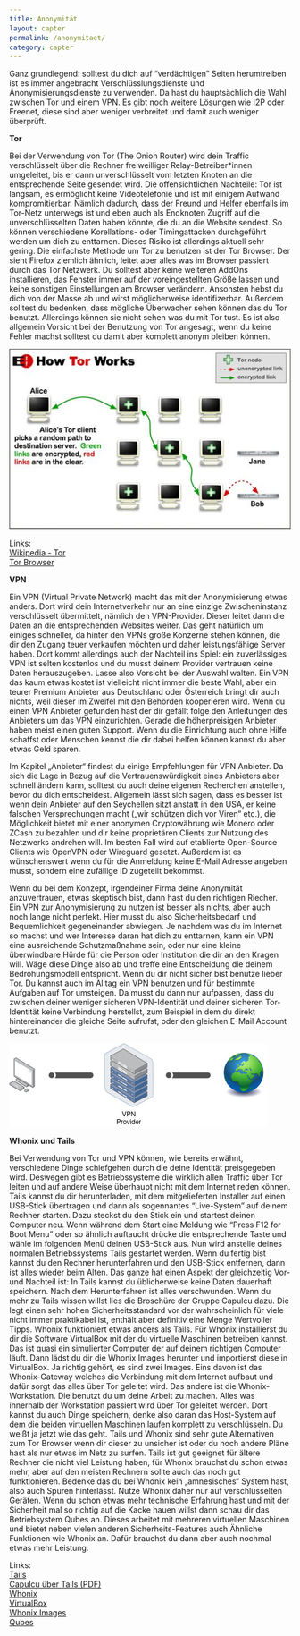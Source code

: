 ```yaml
---
title: Anonymität
layout: capter
permalink: /anonymitaet/
category: capter
---
```

Ganz grundlegend: solltest du dich auf “verdächtigen” Seiten herumtreiben ist es immer angebracht Verschlüsslungsdienste und Anonymisierungsdienste zu verwenden. Da hast du hauptsächlich die Wahl zwischen Tor und einem VPN. Es gibt noch weitere Lösungen wie I2P oder Freenet, diese sind aber weniger verbreitet und damit auch weniger überprüft.

**Tor**

Bei der Verwendung von Tor (The Onion Router) wird dein Traffic verschlüsselt über die Rechner freiweilliger Relay-Betreiber*innen umgeleitet, bis er dann unverschlüsselt vom letzten Knoten an die entsprechende Seite gesendet wird. Die offensichtlichen Nachteile: Tor ist langsam, es ermöglicht keine Videotelefonie und ist mit einigem Aufwand kompromitierbar. Nämlich dadurch, dass der Freund und Helfer ebenfalls im Tor-Netz unterwegs ist und eben auch als Endknoten Zugriff auf die unverschlüsselten Daten haben könnte, die du an die Website sendest. So können verschiedene Korellations- oder Timingattacken durchgeführt werden um dich zu enttarnen. Dieses Risiko ist allerdings aktuell sehr gering. Die einfachste Methode um Tor zu benutzen ist der Tor Browser. Der sieht Firefox ziemlich ähnlich, leitet aber alles was im Browser passiert durch das Tor Netzwerk. 
Du solltest aber keine weiteren AddOns installieren, das Fenster immer auf der voreingestellten Größe lassen und keine sonstigen Einstellungen am Browser verändern.
Ansonsten hebst du dich von der Masse ab und wirst möglicherweise identifizerbar. Außerdem solltest du bedenken, dass mögliche Überwacher sehen können das du Tor benutzt. Allerdings können sie nicht sehen was du mit Tor tust. Es ist also allgemein Vorsicht bei der Benutzung von Tor angesagt, wenn du keine Fehler machst solltest du damit aber komplett anonym bleiben können. 

![](/assets/posts/tor.jpg)

Links:<br>
[Wikipedia - Tor](https://de.wikipedia.org/wiki/Tor_(Netzwerk))<br>
[Tor Browser](https://www.torproject.org/)<br>

**VPN**

Ein VPN (Virtual Private Network) macht das mit der Anonymisierung etwas anders. Dort wird dein Internetverkehr nur an eine einzige Zwischeninstanz verschlüsselt übermittelt, nämlich den VPN-Provider. Dieser leitet dann die Daten an die entsprechenden Websites weiter. Das geht natürlich um einiges schneller, da hinter den VPNs große Konzerne stehen können, die dir den Zugang teuer verkaufen möchten und daher leistungsfähige Server haben. Dort kommt allerdings auch der Nachteil ins Spiel: ein zuverlässiges VPN ist selten kostenlos und du musst deinem Provider vertrauen keine Daten herauszugeben. Lasse also Vorsicht bei der Auswahl walten. Ein VPN das kaum etwas kostet ist vielleicht nicht immer die beste Wahl, aber ein teurer Premium Anbieter aus Deutschland oder Österreich bringt dir auch nichts, weil dieser im Zweifel mit den Behörden kooperieren wird. 
Wenn du einen VPN Anbieter gefunden hast der dir gefällt folge den Anleitungen des Anbieters um das VPN einzurichten. Gerade die höherpreisigen Anbieter haben meist einen guten Support. Wenn du die Einrichtung auch ohne Hilfe schaffst oder Menschen kennst die dir dabei helfen können kannst du aber etwas Geld sparen. 

Im Kapitel „Anbieter“ findest du einige Empfehlungen für VPN Anbieter. Da sich die Lage in Bezug auf die Vertrauenswürdigkeit eines Anbieters aber schnell ändern kann, solltest du auch deine eigenen Recherchen anstellen, bevor du dich entscheidest. Allgemein lässt sich sagen, dass es besser ist wenn dein Anbieter auf den Seychellen sitzt anstatt in den USA, er keine falschen Versprechungen macht („wir schützen dich vor Viren“ etc.), die Möglichkeit bietet mit einer anonymen Cryptowährung wie Monero oder ZCash zu bezahlen und dir keine proprietären Clients zur Nutzung des Netzwerks andrehen will. 
Im besten Fall wird auf etablierte Open-Source Clients wie OpenVPN oder Wireguard gesetzt. Außerdem ist es wünschenswert wenn du für die Anmeldung keine E-Mail Adresse angeben musst, sondern eine zufällige ID zugeteilt bekommst.

Wenn du bei dem Konzept, irgendeiner Firma deine Anonymität anzuvertrauen, etwas skeptisch bist, dann hast du den richtigen Riecher. Ein VPN zur Anonymisierung zu nutzen ist besser als nichts, aber auch noch lange nicht perfekt. Hier musst du also Sicherheitsbedarf und Bequemlichkeit gegeneinander abwiegen. Je nachdem was du im Internet so machst und wer Interesse daran hat dich zu enttarnen, kann ein VPN eine ausreichende Schutzmaßnahme sein, oder nur eine kleine überwindbare Hürde für die Person oder Institution die dir an den Kragen will. Wäge diese Dinge also ab und treffe eine Entscheidung die deinem Bedrohungsmodell entspricht. Wenn du dir nicht sicher bist benutze lieber Tor.
Du kannst auch im Alltag ein VPN benutzen und für bestimmte Aufgaben auf Tor umsteigen. Da musst du dann nur aufpassen, dass du zwischen deiner weniger sicheren VPN-Identität und deiner sicheren Tor-Identität keine Verbindung herstellst, zum Beispiel in dem du direkt hintereinander die gleiche Seite aufrufst, oder den gleichen E-Mail Account benutzt.

![](/assets/posts/vpn.jpg)

**Whonix und Tails**

Bei Verwendung von Tor und VPN können, wie bereits erwähnt, verschiedene Dinge schiefgehen durch die deine Identität preisgegeben wird. Deswegen gibt es Betriebssysteme die wirklich allen Traffic über Tor leiten und auf andere Weise überhaupt nicht mit dem Internet reden können. Tails kannst du dir herunterladen, mit dem mitgelieferten Installer auf einen USB-Stick übertragen und dann als sogennantes “Live-System” auf deinem Rechner starten. Dazu steckst du den Stick ein und startest deinen Computer neu. Wenn während dem Start eine Meldung wie “Press F12 for Boot Menu” oder so ähnlich auftaucht drücke die entsprechende Taste und wähle im folgenden Menü deinen USB-Stick aus. Nun wird anstelle deines normalen Betriebssystems Tails gestartet werden. Wenn du fertig bist kannst du den Rechner herunterfahren und den USB-Stick entfernen, dann ist alles wieder beim Alten. Das ganze hat einen Aspekt der gleichzeitig Vor- und Nachteil ist: In Tails kannst du üblicherweise keine Daten dauerhaft speichern. Nach dem Herunterfahren ist alles verschwunden.
Wenn du mehr zu Tails wissen willst lies die Broschüre der Gruppe Capulcu dazu. Die legt einen sehr hohen Sicherheitsstandard vor der wahrscheinlich für viele nicht immer praktikabel ist, enthält aber definitiv eine Menge Wertvoller Tipps.
Whonix funktioniert etwas anders als Tails. Für Whonix installierst du dir die Software VirtualBox mit der du virtuelle Maschinen betreiben kannst. Das ist quasi ein simulierter Computer der auf deinem richtigen Computer läuft. Dann lädst du dir die Whonix Images herunter und importierst diese in VirtualBox. Ja richtig gehört, es sind zwei Images. Eins davon ist das Whonix-Gateway welches die Verbindung mit dem Internet aufbaut und dafür sorgt das alles über Tor geleitet wird. Das andere ist die Whonix-Workstation. Die benutzt du um deine Arbeit zu machen. Alles was innerhalb der Workstation passiert wird über Tor geleitet werden. Dort kannst du auch Dinge speichern, denke also daran das Host-System auf dem die beiden virtuellen Maschinen laufen komplett zu verschlüsseln. Du weißt ja jetzt wie das geht. Tails und Whonix sind sehr gute Alternativen zum Tor Browser wenn dir dieser zu unsicher ist oder du noch andere Pläne hast als nur etwas im Netz zu surfen. Tails ist gut geeignet für ältere Rechner die nicht viel Leistung haben, für Whonix brauchst du schon etwas mehr, aber auf den meisten Rechnern sollte auch das noch gut funktionieren. Bedenke das du bei Whonix kein „amnesisches“ System hast, also auch Spuren hinterlässt. Nutze Whonix daher nur auf verschlüsselten Geräten. Wenn du schon etwas mehr technische Erfahrung hast und mit der Sicherheit mal so richtig auf die Kacke hauen willst dann schau dir das Betriebsystem Qubes an. Dieses arbeitet mit mehreren virtuellen Maschinen und bietet neben vielen anderen Sicherheits-Features auch Ähnliche Funktionen wie Whonix an. Dafür brauchst du dann aber auch nochmal etwas mehr Leistung.

Links:<br>
[Tails](https://tails.boum.org/)<br>
[Capulcu über Tails (PDF)](https://capulcu.blackblogs.org/wp-content/uploads/sites/54/2019/01/Tails2019-01-27-A4.pdf)<br>
[Whonix](https://www.whonix.org/)<br>
[VirtualBox](https://www.virtualbox.org/)<br>
[Whonix Images](https://www.whonix.org/wiki/VirtualBox/XFCE)<br>
[Qubes](https://www.qubes-os.org/)<br>
